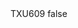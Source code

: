 <?xml version="1.0" encoding="UTF-8"?>
<CustomMetadata xmlns="http://soap.sforce.com/2006/04/metadata">
    <label>TXU609</label>
    <protected>false</protected>
</CustomMetadata>
